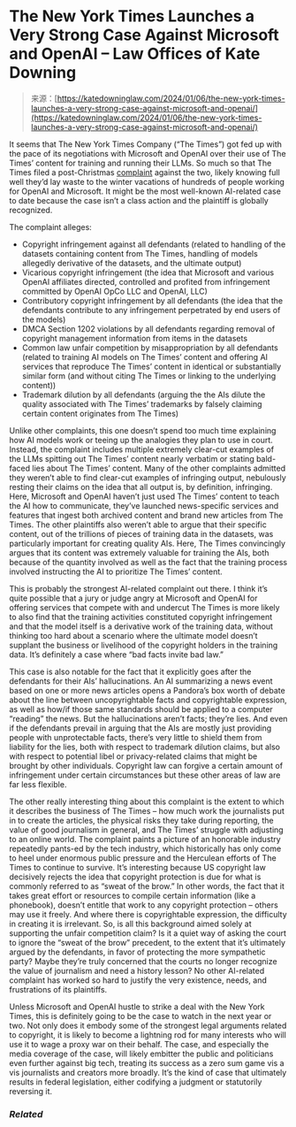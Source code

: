 <!--yml
category: 未分类
date: 2024-05-27 14:34:56
-->

# The New York Times Launches a Very Strong Case Against Microsoft and OpenAI – Law Offices of Kate Downing

> 来源：[https://katedowninglaw.com/2024/01/06/the-new-york-times-launches-a-very-strong-case-against-microsoft-and-openai/](https://katedowninglaw.com/2024/01/06/the-new-york-times-launches-a-very-strong-case-against-microsoft-and-openai/)

It seems that The New York Times Company (“The Times”) got fed up with the pace of its negotiations with Microsoft and OpenAI over their use of The Times’ content for training and running their LLMs. So much so that The Times filed a post-Christmas [complaint](https://nytco-assets.nytimes.com/2023/12/NYT_Complaint_Dec2023.pdf) against the two, likely knowing full well they’d lay waste to the winter vacations of hundreds of people working for OpenAI and Microsoft. It might be the most well-known AI-related case to date because the case isn’t a class action and the plaintiff is globally recognized.

The complaint alleges:

*   Copyright infringement against all defendants (related to handling of the datasets containing content from The Times, handling of models allegedly derivative of the datasets, and the ultimate output)
*   Vicarious copyright infringement (the idea that Microsoft and various OpenAI affiliates directed, controlled and profited from infringement committed by OpenAI OpCo LLC and OpenAI, LLC)
*   Contributory copyright infringement by all defendants (the idea that the defendants contribute to any infringement perpetrated by end users of the models)
*   DMCA Section 1202 violations by all defendants regarding removal of copyright management information from items in the datasets
*   Common law unfair competition by misappropriation by all defendants (related to training AI models on The Times’ content and offering AI services that reproduce The Times’ content in identical or substantially similar form (and without citing The Times or linking to the underlying content))
*   Trademark dilution by all defendants (arguing the the AIs dilute the quality associated with The Times’ trademarks by falsely claiming certain content originates from The Times)

Unlike other complaints, this one doesn’t spend too much time explaining how AI models work or teeing up the analogies they plan to use in court. Instead, the complaint includes multiple extremely clear-cut examples of the LLMs spitting out The Times’ content nearly verbatim or stating bald-faced lies about The Times’ content. Many of the other complaints admitted they weren’t able to find clear-cut examples of infringing output, nebulously resting their claims on the idea that all output is, by definition, infringing. Here, Microsoft and OpenAI haven’t just used The Times’ content to teach the AI how to communicate, they’ve launched news-specific services and features that ingest both archived content and brand new articles from The Times. The other plaintiffs also weren’t able to argue that their specific content, out of the trillions of pieces of training data in the datasets, was particularly important for creating quality AIs. Here, The Times convincingly argues that its content was extremely valuable for training the AIs, both because of the quantity involved as well as the fact that the training process involved instructing the AI to prioritize The Times’ content.

This is probably the strongest AI-related complaint out there. I think it’s quite possible that a jury or judge angry at Microsoft and OpenAI for offering services that compete with and undercut The Times is more likely to also find that the training activities constituted copyright infringement and that the model itself is a derivative work of the training data, without thinking too hard about a scenario where the ultimate model doesn’t supplant the business or livelihood of the copyright holders in the training data. It’s definitely a case where “bad facts invite bad law.”

This case is also notable for the fact that it explicitly goes after the defendants for their AIs’ hallucinations. An AI summarizing a news event based on one or more news articles opens a Pandora’s box worth of debate about the line between uncopyrightable facts and copyrightable expression, as well as how/if those same standards should be applied to a computer “reading” the news. But the hallucinations aren’t facts; they’re lies. And even if the defendants prevail in arguing that the AIs are mostly just providing people with unprotectable facts, there’s very little to shield them from liability for the lies, both with respect to trademark dilution claims, but also with respect to potential libel or privacy-related claims that might be brought by other individuals. Copyright law can forgive a certain amount of infringement under certain circumstances but these other areas of law are far less flexible.

The other really interesting thing about this complaint is the extent to which it describes the business of The Times – how much work the journalists put in to create the articles, the physical risks they take during reporting, the value of good journalism in general, and The Times’ struggle with adjusting to an online world. The complaint paints a picture of an honorable industry repeatedly pants-ed by the tech industry, which historically has only come to heel under enormous public pressure and the Herculean efforts of The Times to continue to survive. It’s interesting because US copyright law decisively rejects the idea that copyright protection is due for what is commonly referred to as “sweat of the brow.” In other words, the fact that it takes great effort or resources to compile certain information (like a phonebook), doesn’t entitle that work to any copyright protection – others may use it freely. And where there is copyrightable expression, the difficulty in creating it is irrelevant. So, is all this background aimed solely at supporting the unfair competition claim? Is it a quiet way of asking the court to ignore the “sweat of the brow” precedent, to the extent that it’s ultimately argued by the defendants, in favor of protecting the more sympathetic party? Maybe they’re truly concerned that the courts no longer recognize the value of journalism and need a history lesson? No other AI-related complaint has worked so hard to justify the very existence, needs, and frustrations of its plaintiffs.

Unless Microsoft and OpenAI hustle to strike a deal with the New York Times, this is definitely going to be the case to watch in the next year or two. Not only does it embody some of the strongest legal arguments related to copyright, it is likely to become a lightning rod for many interests who will use it to wage a proxy war on their behalf. The case, and especially the media coverage of the case, will likely embitter the public and politicians even further against big tech, treating its success as a zero sum game vis a vis journalists and creators more broadly. It’s the kind of case that ultimately results in federal legislation, either codifying a judgment or statutorily reversing it. 

### *Related*